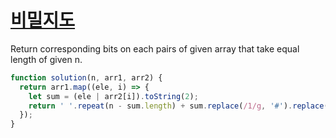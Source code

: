 # [비밀지도](https://programmers.co.kr/learn/courses/30/lessons/17681)
Return corresponding bits on each pairs of given array that take equal length of given n.

```js
function solution(n, arr1, arr2) {
  return arr1.map((ele, i) => {
    let sum = (ele | arr2[i]).toString(2);
    return ' '.repeat(n - sum.length) + sum.replace(/1/g, '#').replace(/0/g, ' ');
  });
}
```
